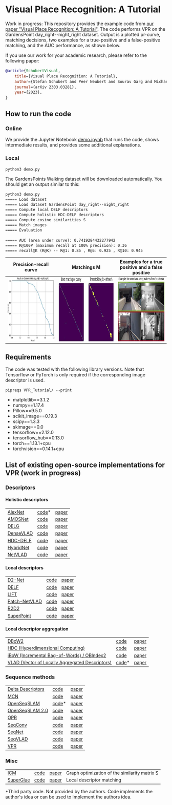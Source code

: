 # Visual Place Recognition: A Tutorial
Work in progress: This repository provides the example code from <a href="https://arxiv.org/abs/2303.03281">our paper "Visual Place Recognition: A Tutorial"</a>.
The code performs VPR on the GardensPoint day_right--night_right dataset. Output is a plotted pr-curve, matching decisions, two examples for a true-positive and a false-positive matching, and the AUC performance, as shown below.

If you use our work for your academic research, please refer to the following paper:
```bibtex
@article{SchubertVisual,
    title={Visual Place Recognition: A Tutorial},
    author={Stefan Schubert and Peer Neubert and Sourav Garg and Michael Milford and Tobias Fischer},
    journal={arXiv 2303.03281},
    year={2023},
}
```


## How to run the code
### Online
We provide the Jupyter Notebook [demo.ipynb](./demo.ipynb) that runs the code, shows intermediate results, and provides some additional explanations.

### Local
```
python3 demo.py
```
The GardensPoints Walking dataset will be downloaded automatically. You should get an output similar to this:
```
python3 demo.py
===== Load dataset
===== Load dataset GardensPoint day_right--night_right
===== Compute local DELF descriptors
===== Compute holistic HDC-DELF descriptors
===== Compute cosine similarities S
===== Match images
===== Evaluation

===== AUC (area under curve): 0.7419284432277942
===== R@100P (maximum recall at 100% precision): 0.36
===== recall@K (R@K) -- R@1: 0.85 , R@5: 0.925 , R@10: 0.945
```

| Precision-recall curve | Matchings M | Examples for a true positive and a false positive |
|:-------------------------:|:-------------------------:|:-------------------------:|
|<img src="output_images/pr_curve.jpg" alt="precision-recall curve P=f(R)" height="200" width="315">  |  <img src="output_images/matchings.jpg" alt="output_images/matchings.jpg" height="200" width="401"> | <img src="output_images/examples_tp_fp.jpg" alt="Examples for true positive (TP) and false positive (FP)" height="200" width="315">| 


## Requirements
The code was tested with the following library versions. Note that Tensorflow or PyTorch is only required if the corresponding image descriptor is used.
```
pipreqs VPR_Tutorial/ --print
```
- matplotlib==3.1.2
- numpy==1.17.4
- Pillow==9.5.0
- scikit_image==0.19.3
- scipy==1.3.3
- skimage==0.0
- tensorflow==2.12.0
- tensorflow_hub==0.13.0
- torch==1.13.1+cpu
- torchvision==0.14.1+cpu


## List of existing open-source implementations for VPR (work in progress)
[//]: # (use <td colspan=3> or rowspan to combine cells)


### Descriptors
#### Holistic descriptors
<table>
    <tbody>
        <tr>
            <td><a href="">AlexNet</a></td>
            <td><a href="https://github.com/BVLC/caffe/tree/master/models/bvlc_alexnet">code</a>*</td>
            <td><a href="https://doi.org/10.1109/IROS.2015.7353986">paper</a></td>
        </tr>
        <tr>
            <td><a href="">AMOSNet</a></td>
            <td><a href="https://github.com/scutzetao/DLfeature_PlaceRecog_icra2017">code</a></td>
            <td><a href="https://doi.org/10.1109/ICRA.2017.7989366">paper</a></td>
        </tr>
        <tr>
            <td><a href="">DELG</a></td>
            <td><a href="https://github.com/tensorflow/models/tree/master/research/delf">code</a></td>
            <td><a href="https://doi.org/10.1007/978-3-030-58565-5_43">paper</a></td>
        </tr>
        <tr>
            <td><a href="">DenseVLAD</a></td>
            <td><a href="http://www.ok.ctrl.titech.ac.jp/~torii/project/247/">code</a></td>
            <td><a href="https://doi.org/10.1109/CVPR.2015.7298790">paper</a></td>
        </tr>
        <tr>
            <td><a href="">HDC-DELF</a></td>
            <td><a href="https://www.tu-chemnitz.de/etit/proaut/hdc_desc">code</a></td>
            <td><a href="https://openaccess.thecvf.com/content/CVPR2021/html/Neubert_Hyperdimensional_Computing_as_a_Framework_for_Systematic_Aggregation_of_Image_CVPR_2021_paper.html">paper</a></td>
        </tr>
        <tr>
            <td><a href="">HybridNet</a></td>
            <td><a href="https://github.com/scutzetao/DLfeature_PlaceRecog_icra2017">code</a></td>
            <td><a href="https://doi.org/10.1109/ICRA.2017.7989366">paper</a></td>
        </tr>
        <tr>
            <td><a href="">NetVLAD</a></td>
            <td><a href="https://www.di.ens.fr/willow/research/netvlad/">code</a></td>
            <td><a href="https://doi.org/10.1109/CVPR.2016.572">paper</a></td>
        </tr>
    </tbody>
</table>


#### Local descriptors
<table>
    <tbody>
        <tr>
            <td><a href="">D2-Net</a></td>
            <td><a href="https://github.com/mihaidusmanu/d2-net">code</a></td>
            <td><a href="https://doi.org/10.1109/CVPR.2019.00828">paper</a></td>
        </tr>
        <tr>
            <td><a href="">DELF</a></td>
            <td><a href="https://github.com/tensorflow/models/tree/master/research/delf">code</a></td>
            <td><a href="https://doi.org/10.1109/ICCV.2017.374">paper</a></td>
        </tr>
        <tr>
            <td><a href="">LIFT</a></td>
            <td><a href="https://github.com/cvlab-epfl/LIFT">code</a></td>
            <td><a href="https://doi.org/10.1007/978-3-319-46466-4_28">paper</a></td>
        </tr>
        <tr>
            <td><a href="">Patch-NetVLAD</a></td>
            <td><a href="https://github.com/QVPR/Patch-NetVLAD">code</a></td>
            <td><a href="https://openaccess.thecvf.com/content/CVPR2021/html/Hausler_Patch-NetVLAD_Multi-Scale_Fusion_of_Locally-Global_Descriptors_for_Place_Recognition_CVPR_2021_paper.html">paper</a></td>
        </tr>
        <tr>
            <td><a href="">R2D2</a></td>
            <td><a href="https://github.com/naver/r2d2">code</a></td>
            <td><a href="https://papers.nips.cc/paper_files/paper/2019/hash/3198dfd0aef271d22f7bcddd6f12f5cb-Abstract.html">paper</a></td>
        </tr>
        <tr>
            <td><a href="">SuperPoint</a></td>
            <td><a href="https://github.com/magicleap/SuperPointPretrainedNetwork">code</a></td>
            <td><a href="https://doi.org/10.1109/CVPRW.2018.00060">paper</a></td>
        </tr>
    </tbody>
</table>

#### Local descriptor aggregation
<table>
    <tbody>
        <tr>
            <td><a href="">DBoW2</a></td>
            <td><a href="https://github.com/dorian3d/DBoW2">code</a></td>
            <td><a href="https://doi.org/10.1109/TRO.2012.2197158">paper</a></td>
        </tr>
        <tr>
            <td><a href="">HDC (Hyperdimensional Computing)</a></td>
            <td><a href="https://www.tu-chemnitz.de/etit/proaut/hdc_desc">code</a></td>
            <td><a href="https://openaccess.thecvf.com/content/CVPR2021/html/Neubert_Hyperdimensional_Computing_as_a_Framework_for_Systematic_Aggregation_of_Image_CVPR_2021_paper.html">paper</a></td>
        </tr>
        <tr>
            <td><a href="">iBoW (Incremental Bag-of-Words) / OBIndex2</a></td>
            <td><a href="https://github.com/emiliofidalgo/ibow-lcd">code</a></td>
            <td><a href="https://doi.org/10.1109/LRA.2018.2849609">paper</a></td>
        </tr>
        <tr>
            <td><a href="">VLAD (Vector of Locally Aggregated Descriptors)</a></td>
            <td><a href="http://www.vlfeat.org/">code</a>*</td>
            <td><a href="https://doi.org/10.1109/CVPR.2010.5540039">paper</a></td>
        </tr>
    </tbody>
</table>

### Sequence methods
<table>
    <tbody>
        <tr>
            <td><a href="">Delta Descriptors</a></td>
            <td><a href="https://github.com/oravus/DeltaDescriptors">code</a></td>
            <td><a href="https://doi.org/10.1109/LRA.2020.3005627">paper</a></td>
        </tr>
        <tr>
            <td><a href="">MCN</a></td>
            <td><a href="https://www.tu-chemnitz.de/etit/proaut/en/research/seqloc.html">code</a></td>
            <td><a href="https://doi.org/10.1109/LRA.2019.2927096">paper</a></td>
        </tr>
        <tr>
            <td><a href="">OpenSeqSLAM</a></td>
            <td><a href="https://github.com/OpenSLAM-org/openslam_openseqslam">code</a>*</td>
            <td><a href="https://doi.org/10.1109/ICRA.2012.6224623">paper</a></td>
        </tr>
        <tr>
            <td><a href="">OpenSeqSLAM 2.0</a></td>
            <td><a href="https://github.com/qcr/openseqslam2">code</a></td>
            <td><a href="https://doi.org/10.1109/IROS.2018.8593761">paper</a></td>
        </tr>
        <tr>
            <td><a href="">OPR</a></td>
            <td><a href="https://github.com/PRBonn/online_place_recognition">code</a></td>
            <td><a href="https://doi.org/10.1109/LRA.2015.2512936">paper</a></td>
        </tr>
        <tr>
            <td><a href="">SeqConv</a></td>
            <td><a href="https://www.tu-chemnitz.de/etit/proaut/en/research/prstructure.html">code</a></td>
            <td><a href="http://doi.org/10.15607/RSS.2021.XVII.091">paper</a></td>
        </tr>
        <tr>
            <td><a href="">SeqNet</a></td>
            <td><a href="https://github.com/oravus/seqNet">code</a></td>
            <td><a href="https://doi.org/10.1109/LRA.2021.3067633">paper</a></td>
        </tr>
        <tr>
            <td><a href="">SeqVLAD</a></td>
            <td><a href="https://github.com/vandal-vpr/vg-transformers">code</a></td>
            <td><a href="https://doi.org/10.1109/LRA.2022.3194310">paper</a></td>
        </tr>
        <tr>
            <td><a href="">VPR</a></td>
            <td><a href="https://github.com/PRBonn/vpr_relocalization">code</a></td>
            <td><a href="https://www.ipb.uni-bonn.de/wp-content/papercite-data/pdf/vysotska2017irosws.pdf.">paper</a></td>
        </tr>
    </tbody>
</table>

### Misc
<table>
    <tbody>
        <tr>
            <td><a href="">ICM</a></td>
            <td><a href="https://www.tu-chemnitz.de/etit/proaut/en/research/prstructure.html">code</a></td>
            <td><a href="http://doi.org/10.15607/RSS.2021.XVII.091">paper</a></td>
            <td>Graph optimization of the similarity matrix S</td>
        </tr>
        <tr>
            <td><a href="">SuperGlue</a></td>
            <td><a href="https://github.com/magicleap/SuperGluePretrainedNetwork">code</a></td>
            <td><a href="http://doi.org/10.1109/CVPR42600.2020.00499">paper</a></td>
            <td>Local descriptor matching</td>
        </tr>
    </tbody>
</table>

*Third party code. Not provided by the authors. Code implements the author's idea or can be used to implement the authors idea.
